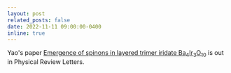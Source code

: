 ```yaml
---
layout: post
related_posts: false
date: 2022-11-11 09:00:00-0400
inline: true
---
```


Yao's paper [Emergence of spinons in layered trimer iridate Ba<sub>4</sub>Ir<sub>3</sub>O<sub>10</sub>](/publications/#Shen2022emergence) is out in Physical Review Letters.
